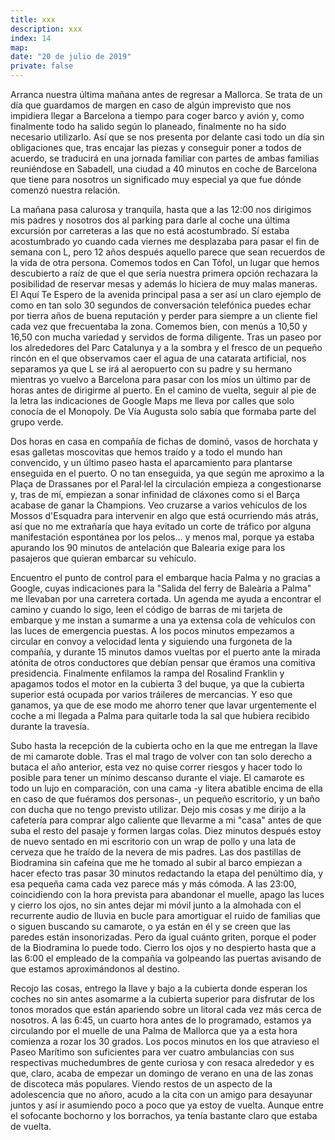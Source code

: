 ```yaml
---
title: xxx
description: xxx
index: 14
map: 
date: "20 de julio de 2019"
private: false
---
```

Arranca nuestra última mañana antes de regresar a Mallorca. Se trata de un día que guardamos de margen en caso de algún imprevisto que nos impidiera llegar a Barcelona a tiempo para coger barco y avión y, como finalmente todo ha salido según lo planeado, finalmente no ha sido necesario utilizarlo. Así que se nos presenta por delante casi todo un día sin obligaciones que, tras encajar las piezas y conseguir poner a todos de acuerdo, se traducirá en una jornada familiar con partes de ambas familias reuniéndose en Sabadell, una ciudad a 40 minutos en coche de Barcelona que tiene para nosotros un significado muy especial ya que fue dónde comenzó nuestra relación.

La mañana pasa calurosa y tranquila, hasta que a las 12:00 nos dirigimos mis padres y nosotros dos al parking para darle al coche una última excursión por carreteras a las que no está acostumbrado. Sí estaba acostumbrado yo cuando cada viernes me desplazaba para pasar el fin de semana con L, pero 12 años después aquello parece que sean recuerdos de la vida de otra persona. Comemos todos en Can Tòfol, un lugar que hemos descubierto a raíz de que el que sería nuestra primera opción rechazara la posibilidad de reservar mesas y además lo hiciera de muy malas maneras. El Aquí Te Espero de la avenida principal pasa a ser así un claro ejemplo de como en tan solo 30 segundos de conversación telefónica puedes echar por tierra años de buena reputación y perder para siempre a un cliente fiel cada vez que frecuentaba la zona. Comemos bien, con menús a 10,50 y 16,50 con mucha variedad y servidos de forma diligente. Tras un paseo por los alrededores del Parc Catalunya y a la sombra y el fresco de un pequeño rincón en el que observamos caer el agua de una catarata artificial, nos separamos ya que L se irá al aeropuerto con su padre y su hermano mientras yo vuelvo a Barcelona para pasar con los míos un último par de horas antes de dirigirme al puerto. En el camino de vuelta, seguir al pie de la letra las indicaciones de Google Maps me lleva por calles que solo conocía de el Monopoly. De Vía Augusta solo sabía que formaba parte del grupo verde.

Dos horas en casa en compañía de fichas de dominó, vasos de horchata y esas galletas moscovitas que hemos traído y a todo el mundo han convencido, y un último paseo hasta el aparcamiento para plantarse enseguida en el puerto. O no tan enseguida, ya que según me aproximo a la Plaça de Drassanes por el Paral·lel la circulación empieza a congestionarse y, tras de mí, empiezan a sonar infinidad de cláxones como si el Barça acabase de ganar la Champions. Veo cruzarse a varios vehículos de los Mossos d'Esquadra para intervenir en algo que está ocurriendo más atrás, así que no me extrañaría que haya evitado un corte de tráfico por alguna manifestación espontánea por los pelos... y menos mal, porque ya estaba apurando los 90 minutos de antelación que Balearia exige para los pasajeros que quieran embarcar su vehículo.

Encuentro el punto de control para el embarque hacia Palma y no gracias a Google, cuyas indicaciones para la "Salida del ferry de Baleària a Palma" me llevaban por una carretera cortada. Un agenda me ayuda a encontrar el camino y cuando lo sigo, leen el código de barras de mi tarjeta de embarque y me instan a sumarme a una ya extensa cola de vehículos con las luces de emergencia puestas. A los pocos minutos empezamos a circular en convoy a velocidad lenta y siguiendo una furgoneta de la compañía, y durante 15 minutos damos vueltas por el puerto ante la mirada atónita de otros conductores que debían pensar que éramos una comitiva presidencia. Finalmente enfilamos la rampa del Rosalind Franklin y apagamos todos el motor en la cubierta 3 del buque, ya que la cubierta superior está ocupada por varios tráileres de mercancias. Y eso que ganamos, ya que de ese modo me ahorro tener que lavar urgentemente el coche a mi llegada a Palma para quitarle toda la sal que hubiera recibido durante la travesía.

Subo hasta la recepción de la cubierta ocho en la que me entregan la llave de mi camarote doble. Tras el mal trago de volver con tan solo derecho a butaca el año anterior, esta vez no quise correr riesgos y hacer todo lo posible para tener un mínimo descanso durante el viaje. El camarote es todo un lujo en comparación, con una cama -y litera abatible encima de ella en caso de que fuéramos dos personas-, un pequeño escritorio, y un baño con ducha que no tengo previsto utilizar. Dejo mis cosas y me dirijo a la cafetería para comprar algo caliente que llevarme a mi "casa" antes de que suba el resto del pasaje y formen largas colas. Diez minutos después estoy de nuevo sentado en mi escritorio con un wrap de pollo y una lata de cerveza que he traído de la nevera de mis padres. Las dos pastillas de Biodramina sin cafeína que me he tomado al subir al barco empiezan a hacer efecto tras pasar 30 minutos redactando la etapa del penúltimo día, y esa pequeña cama cada vez parece más y más cómoda. A las 23:00, coincidiendo con la hora prevista para abandonar el muelle, apago las luces y cierro los ojos, no sin antes dejar mi móvil junto a la almohada con el recurrente audio de lluvia en bucle para amortiguar el ruido de familias que o siguen buscando su camarote, o ya están en él y se creen que las paredes están insonorizadas. Pero da igual cuánto griten, porque el poder de la Biodramina lo puede todo. Cierro los ojos y no despierto hasta que a las 6:00 el empleado de la compañía va golpeando las puertas avisando de que estamos aproximándonos al destino.

Recojo las cosas, entrego la llave y bajo a la cubierta donde esperan los coches no sin antes asomarme a la cubierta superior para disfrutar de los tonos morados que están apariendo sobre un litoral cada vez más cerca de nosotros. A las 6:45, un cuarto hora antes de lo programado, estamos ya circulando por el muelle de una Palma de Mallorca que ya a esta hora comienza a rozar los 30 grados. Los pocos minutos en los que atravieso el Paseo Marítimo son suficientes para ver cuatro ambulancias con sus respectivas muchedumbres de gente curiosa y con resaca alrededor y es que, claro, acaba de empezar un domingo de verano en una de las zonas de discoteca más populares. Viendo restos de un aspecto de la adolescencia que no añoro, acudo a la cita con un amigo para desayunar juntos y así ir asumiendo poco a poco que ya estoy de vuelta. Aunque entre el sofocante bochorno y los borrachos, ya tenía bastante claro que estaba de vuelta.